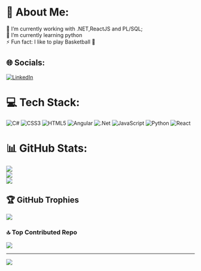 # 💫 About Me:
🔭 I’m currently working with .NET,ReactJS and PL/SQL;<br>🌱 I’m currently learning python<br>⚡ Fun fact: I like to play Basketball 🏀


## 🌐 Socials:
[![LinkedIn](https://img.shields.io/badge/LinkedIn-%230077B5.svg?logo=linkedin&logoColor=white)](https://linkedin.com/in/isaac-freitas-franca/) 

# 💻 Tech Stack:
![C#](https://img.shields.io/badge/c%23-%23239120.svg?style=for-the-badge&logo=csharp&logoColor=white) ![CSS3](https://img.shields.io/badge/css3-%231572B6.svg?style=for-the-badge&logo=css3&logoColor=white) ![HTML5](https://img.shields.io/badge/html5-%23E34F26.svg?style=for-the-badge&logo=html5&logoColor=white) ![Angular](https://img.shields.io/badge/angular-%23DD0031.svg?style=for-the-badge&logo=angular&logoColor=white) ![.Net](https://img.shields.io/badge/.NET-5C2D91?style=for-the-badge&logo=.net&logoColor=white) ![JavaScript](https://img.shields.io/badge/javascript-%23323330.svg?style=for-the-badge&logo=javascript&logoColor=%23F7DF1E) ![Python](https://img.shields.io/badge/python-3670A0?style=for-the-badge&logo=python&logoColor=ffdd54) ![React](https://img.shields.io/badge/react-%2320232a.svg?style=for-the-badge&logo=react&logoColor=%2361DAFB)
# 📊 GitHub Stats:
![](https://github-readme-stats.vercel.app/api?username=isaacfreitas&theme=dark&hide_border=false&include_all_commits=false&count_private=false)<br/>
![](https://github-readme-streak-stats.herokuapp.com/?user=isaacfreitas&theme=dark&hide_border=false)<br/>
![](https://github-readme-stats.vercel.app/api/top-langs/?username=isaacfreitas&theme=dark&hide_border=false&include_all_commits=false&count_private=false&layout=compact)

## 🏆 GitHub Trophies
![](https://github-profile-trophy.vercel.app/?username=isaacfreitas&theme=radical&no-frame=false&no-bg=true&margin-w=4)

### 🔝 Top Contributed Repo
![](https://github-contributor-stats.vercel.app/api?username=isaacfreitas&limit=5&theme=dark&combine_all_yearly_contributions=true)

---
[![](https://visitcount.itsvg.in/api?id=isaacfreitas&icon=0&color=0)](https://visitcount.itsvg.in)

<!-- Proudly created with GPRM ( https://gprm.itsvg.in ) -->
